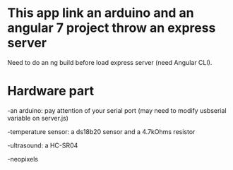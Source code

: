 # This app link an arduino and an angular 7 project throw an express server

Need to do an ng build before load express server (need Angular CLI).

# Hardware part

-an arduino: pay attention of your serial port (may need to modify usbserial variable on server.js)

-temperature sensor: a ds18b20 sensor and a 4.7kOhms resistor

-ultrasound: a HC-SR04

-neopixels